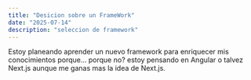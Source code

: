 ```yaml
---
title: "Desicion sobre un FrameWork"
date: "2025-07-14"
description: "seleccion de framework"
---
```


Estoy planeando aprender un nuevo framework para enriquecer mis conocimientos porque... porque no? estoy pensando en Angular o talvez Next.js aunque me ganas mas la idea de Next.js.
